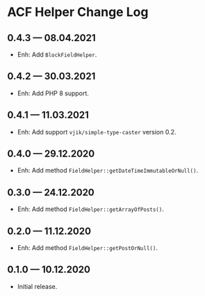 # ACF Helper Change Log

## 0.4.3 — 08.04.2021

- Enh: Add `BlockFieldHelper`.

## 0.4.2 — 30.03.2021

- Enh: Add PHP 8 support.

## 0.4.1 — 11.03.2021

- Enh: Add support `vjik/simple-type-caster` version 0.2.

## 0.4.0 — 29.12.2020

- Enh: Add method `FieldHelper::getDateTimeImmutableOrNull()`.

## 0.3.0 — 24.12.2020

- Enh: Add method `FieldHelper::getArrayOfPosts()`.

## 0.2.0 — 11.12.2020

- Enh: Add method `FieldHelper::getPostOrNull()`.

## 0.1.0 — 10.12.2020

- Initial release.
